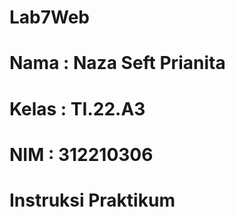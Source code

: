 # Lab7Web

# Nama : Naza Seft Prianita

# Kelas : TI.22.A3

# NIM : 312210306

# Instruksi Praktikum
